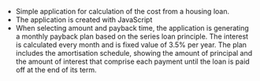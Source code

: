
- Simple application for calculation of the cost from a housing loan.
- The application is created with JavaScript
- When selecting amount and payback time, the application is generating a monthly payback plan based on the series loan principle. The interest is calculated every month and is fixed value of 3.5% per year. The plan includes the amortisation schedule, showing the amount of principal and the amount of interest that comprise each payment until the loan is paid off at the end of its term.
